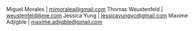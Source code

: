 Miguel Morales | mimoralea@gmail.com
Thomas Weustenfeld | weustenfeld@me.com
Jessica Yung | jessicayungyc@gmail.com
Maxime Adjigble | maxime.adjigble@gmail.com
